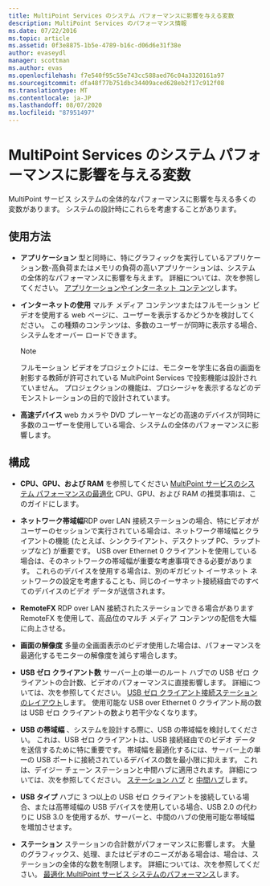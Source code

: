 ```yaml
---
title: MultiPoint Services のシステム パフォーマンスに影響を与える変数
description: MultiPoint Services のパフォーマンス情報
ms.date: 07/22/2016
ms.topic: article
ms.assetid: 0f3e8875-1b5e-4789-b16c-d06d6e31f38e
author: evaseydl
manager: scottman
ms.author: evas
ms.openlocfilehash: f7e540f95c55e743cc588aed76c04a3320161a97
ms.sourcegitcommit: dfa48f77b751dbc34409aced628eb2f17c912f08
ms.translationtype: MT
ms.contentlocale: ja-JP
ms.lasthandoff: 08/07/2020
ms.locfileid: "87951497"
---
```

# <a name="variables-affecting-multipoint-services-system-performance"></a>MultiPoint Services のシステム パフォーマンスに影響を与える変数
MultiPoint サービス システムの全体的なパフォーマンスに影響を与える多くの変数があります。 システムの設計時にこれらを考慮することがあります。

## <a name="usage"></a>使用方法

-   **アプリケーション** 型と同時に、特にグラフィックを実行しているアプリケーション数\-高負荷またはメモリの負荷の高いアプリケーションは、システムの全体的なパフォーマンスに影響を与えます。 詳細については、次を参照してください。 [アプリケーションやインターネット コンテンツ](hardware-and-performance-recommendations.md#applications-and-internet-content)します。

-   **インターネットの使用** マルチ メディア コンテンツまたはフルモーション ビデオを使用する web ページに、ユーザーを表示するかどうかを検討してください。 この種類のコンテンツは、多数のユーザーが同時に表示する場合、システムをオーバー ロードできます。

    > [!NOTE]
    > フルモーション ビデオをプロジェクトには、モニターを学生に各自の画面を射影する教師が許可されている MultiPoint Services で投影機能は設計されていません。 プロジェクションの機能は、プロシージャを表示するなどのデモンストレーションの目的で設計されています。

-   **高速デバイス** web カメラや DVD プレーヤーなどの高速のデバイスが同時に多数のユーザーを使用している場合、システムの全体のパフォーマンスに影響します。

## <a name="configuration"></a>構成

-   **CPU、GPU、および RAM** を参照してください [MultiPoint サービスのシステム パフォーマンスの最適化](hardware-and-performance-recommendations.md#optimize-multipoint-services-system-performance) CPU、GPU、および RAM の推奨事項は、このガイドにします。
-   **ネットワーク帯域幅**RDP over LAN 接続ステーションの場合、特にビデオがユーザーのセッションで実行されている場合は、ネットワーク帯域幅とクライアントの機能 (たとえば、シンクライアント、デスクトップ PC、ラップトップなど) が重要です。 USB over Ethernet 0 クライアントを使用している場合は、そのネットワークの帯域幅が重要な考慮事項できる必要があります。 これらのデバイスを使用する場合は、別のギガビット イーサネット ネットワークの設定を考慮することも、同じのイーサネット接続経由でのすべてのデバイスのビデオ データが送信されます。
-   **RemoteFX** RDP over LAN 接続されたステーションできる場合があります RemoteFX を使用して、高品位のマルチ メディア コンテンツの配信を大幅に向上させる。
-   **画面の解像度** 多量の全画面表示のビデオ使用した場合は、パフォーマンスを最適化するモニターの解像度を減らす場合します。
-   **USB ゼロ クライアント数** サーバー上の単一のルート ハブでの USB ゼロ クライアントの合計数、ビデオのパフォーマンスに直接影響します。 詳細については、次を参照してください。 [USB ゼロ クライアント接続ステーションのレイアウト](MultiPoint-services-Site-Planning.md#layout-for-usb-zero-client-connected-stations)します。 使用可能な USB over Ethernet 0 クライアント局の数は USB ゼロ クライアントの数より若干少なくなります。
-   **USB の帯域幅** 、システムを設計する際に、USB の帯域幅を検討してください。  これは、USB ゼロ クライアントは、USB 接続経由でのビデオ データを送信するために特に重要です。 帯域幅を最適化するには、サーバー上の単一の USB ポートに接続されているデバイスの数を最小限に抑えます。 これは、デイジー チェーン ステーションと中間ハブに適用されます。 詳細については、次を参照してください。 [ステーション ハブ](MultiPoint-services-Site-Planning.md#station-hubs) と [中間ハブ](MultiPoint-services-Site-Planning.md#intermediate-hubs)します。

-   **USB タイプ** ハブに 3 つ以上の USB ゼロ クライアントを接続している場合、または高帯域幅の USB デバイスを使用している場合、USB 2.0 の代わりに USB 3.0 を使用するが、サーバーと、中間のハブの使用可能な帯域幅を増加させます。

-   **ステーション** ステーションの合計数がパフォーマンスに影響します。 大量のグラフィックス、処理、またはビデオのニーズがある場合は、場合は、ステーションの全体的な数を制限します。 詳細については、次を参照してください。 [最適化 MultiPoint サービス システムのパフォーマンス](hardware-and-performance-recommendations.md#optimize-multipoint-services-system-performance)します。